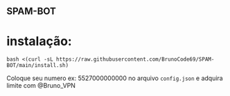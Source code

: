 ## SPAM-BOT

# instalação:
```
bash <(curl -sL https://raw.githubusercontent.com/BrunoCode69/SPAM-BOT/main/install.sh)
```

Coloque seu numero ex: 5527000000000 no arquivo ```config.json``` e adquira limite com @Bruno_VPN
